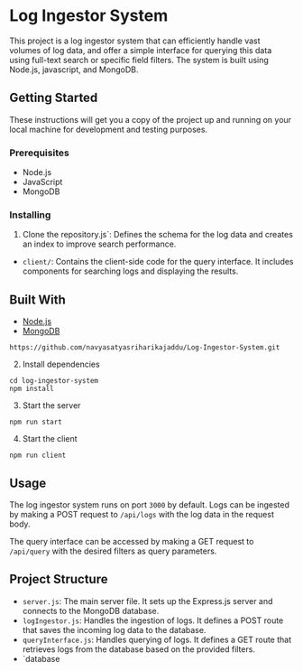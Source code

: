 # Log Ingestor System

This project is a log ingestor system that can efficiently handle vast volumes of log data, and offer a simple interface for querying this data using full-text search or specific field filters. The system is built using Node.js, javascript, and MongoDB.

## Getting Started

These instructions will get you a copy of the project up and running on your local machine for development and testing purposes.

### Prerequisites

- Node.js
- JavaScript
- MongoDB

### Installing

1. Clone the repository.js`: Defines the schema for the log data and creates an index to improve search performance.
- `client/`: Contains the client-side code for the query interface. It includes components for searching logs and displaying the results.

## Built With

- [Node.js](https://nodejs.org/)
- [MongoDB](https://www.mongodb.com/)

```
https://github.com/navyasatyasriharikajaddu/Log-Ingestor-System.git
```

2. Install dependencies
```
cd log-ingestor-system
npm install
```

3. Start the server
```
npm run start
```

4. Start the client
```
npm run client
```

## Usage

The log ingestor system runs on port `3000` by default. Logs can be ingested by making a POST request to `/api/logs` with the log data in the request body.

The query interface can be accessed by making a GET request to `/api/query` with the desired filters as query parameters.

## Project Structure

- `server.js`: The main server file. It sets up the Express.js server and connects to the MongoDB database.
- `logIngestor.js`: Handles the ingestion of logs. It defines a POST route that saves the incoming log data to the database.
- `queryInterface.js`: Handles querying of logs. It defines a GET route that retrieves logs from the database based on the provided filters.
- `database
